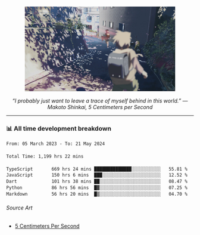 <p align="center"><img src="asset/header.jpg" width="80%"/></p>
<p align="center"><i>“I probably just want to leave a trace of myself behind in this world.” ― Makoto Shinkai, 5 Centimeters per Second</i></p>

---
<!--
<details>
  <summary>📃 My Resume</summary>

### Education

- 📖 **Computer Science**\
📆 10/2021 - present\
📍 **Thang Long University** - Hoang Mai, Hanoi, Vietnam

### Experience

<img align="right" src="https://img.shields.io/badge/Figma-F24E1E?style=flat&logo=figma&logoColor=white"/>
<img align="right" src="https://img.shields.io/badge/node.js-6DA55F?style=flat&logo=node.js&logoColor=white"/>
<img align="right" src="https://img.shields.io/badge/Next.js-black?style=flat&logo=next.js&logoColor=white"/>
<img align="right" src="https://img.shields.io/badge/TypeScript-007ACC?style=flat&logo=typescript&logoColor=white"/>


- 👨‍💻 **Frontend Web Intern**\
📆 07/2023 - present\
📍 **MQ ICT Solutions** - Hoang Mai, Hanoi, Vietnam
</details> 
-->

### 📊 All time development breakdown

<!--START_SECTION:waka-->

```txt
From: 05 March 2023 - To: 21 May 2024

Total Time: 1,199 hrs 22 mins

TypeScript       669 hrs 24 mins ██████████████░░░░░░░░░░░   55.81 %
JavaScript       150 hrs 6 mins  ███░░░░░░░░░░░░░░░░░░░░░░   12.52 %
Dart             101 hrs 38 mins ██░░░░░░░░░░░░░░░░░░░░░░░   08.47 %
Python           86 hrs 56 mins  █▓░░░░░░░░░░░░░░░░░░░░░░░   07.25 %
Markdown         56 hrs 20 mins  █▒░░░░░░░░░░░░░░░░░░░░░░░   04.70 %
```

<!--END_SECTION:waka-->

###### Source Art

-  [5 Centimeters Per Second](https://wallhaven.cc/w/nrowq1)

